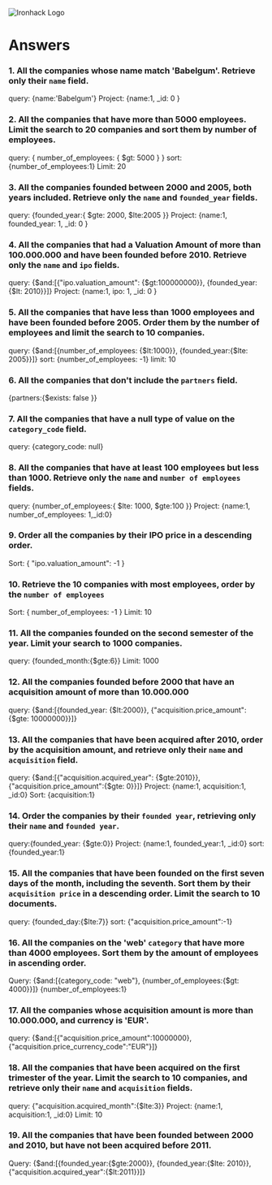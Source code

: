![Ironhack Logo](https://i.imgur.com/1QgrNNw.png)

# Answers

### 1. All the companies whose name match 'Babelgum'. Retrieve only their `name` field.

<!-- Your Code Goes Here -->

query: {name:'Babelgum'}
Project: {name:1, \_id: 0 }

### 2. All the companies that have more than 5000 employees. Limit the search to 20 companies and sort them by **number of employees**.

<!-- Your Code Goes Here -->

query: { number_of_employees: { $gt: 5000 } }
sort: {number_of_employees:1}
Limit: 20

### 3. All the companies founded between 2000 and 2005, both years included. Retrieve only the `name` and `founded_year` fields.

<!-- Your Code Goes Here -->

query: {founded_year:{ $gte: 2000, $lte:2005 }}
Project: {name:1, founded_year: 1, \_id: 0 }

### 4. All the companies that had a Valuation Amount of more than 100.000.000 and have been founded before 2010. Retrieve only the `name` and `ipo` fields.

<!-- Your Code Goes Here -->

query: {$and:[{"ipo.valuation_amount": {$gt:100000000}}, {founded_year:{$lt: 2010}}]}
Project: {name:1, ipo: 1, \_id: 0 }

### 5. All the companies that have less than 1000 employees and have been founded before 2005. Order them by the number of employees and limit the search to 10 companies.

<!-- Your Code Goes Here -->

query: {$and:[{number_of_employees: {$lt:1000}}, {founded_year:{$lte: 2005}}]}
sort: {number_of_employees: -1}
limit: 10

### 6. All the companies that don't include the `partners` field.

<!-- Your Code Goes Here -->

{partners:{$exists: false }}

### 7. All the companies that have a null type of value on the `category_code` field.

<!-- Your Code Goes Here -->

query: {category_code: null}

### 8. All the companies that have at least 100 employees but less than 1000. Retrieve only the `name` and `number of employees` fields.

<!-- Your Code Goes Here -->

query: {number_of_employees:{ $lte: 1000, $gte:100 }}
Project: {name:1, number_of_employees: 1,\_id:0}

### 9. Order all the companies by their IPO price in a descending order.

<!-- Your Code Goes Here -->

Sort: { "ipo.valuation_amount": -1 }

### 10. Retrieve the 10 companies with most employees, order by the `number of employees`

<!-- Your Code Goes Here -->

Sort: { number_of_employees: -1 }
Limit: 10

### 11. All the companies founded on the second semester of the year. Limit your search to 1000 companies.

<!-- Your Code Goes Here -->

query: {founded_month:{$gte:6}}
Limit: 1000

### 12. All the companies founded before 2000 that have an acquisition amount of more than 10.000.000

<!-- Your Code Goes Here -->

query: {$and:[{founded_year: {$lt:2000}}, {"acquisition.price_amount":{$gte: 10000000}}]}

### 13. All the companies that have been acquired after 2010, order by the acquisition amount, and retrieve only their `name` and `acquisition` field.

<!-- Your Code Goes Here -->

query: {$and:[{"acquisition.acquired_year": {$gte:2010}}, {"acquisition.price_amount":{$gte: 0}}]}
Project: {name:1, acquisition:1, \_id:0}
Sort: {acquisition:1}

### 14. Order the companies by their `founded year`, retrieving only their `name` and `founded year`.

<!-- Your Code Goes Here -->

query:{founded_year: {$gte:0}}
Project: {name:1, founded_year:1, \_id:0}
sort: {founded_year:1}

### 15. All the companies that have been founded on the first seven days of the month, including the seventh. Sort them by their `acquisition price` in a descending order. Limit the search to 10 documents.

<!-- Your Code Goes Here -->

query: {founded_day:{$lte:7}}
sort: {"acquisition.price_amount":-1}

### 16. All the companies on the 'web' `category` that have more than 4000 employees. Sort them by the amount of employees in ascending order.

<!-- Your Code Goes Here -->

Query: {$and:[{category_code: "web"}, {number_of_employees:{$gt: 4000}}]}
{number_of_employees:1}

### 17. All the companies whose acquisition amount is more than 10.000.000, and currency is 'EUR'.

<!-- Your Code Goes Here -->

query: {$and:[{"acquisition.price_amount":10000000}, {"acquisition.price_currency_code":"EUR"}]}

### 18. All the companies that have been acquired on the first trimester of the year. Limit the search to 10 companies, and retrieve only their `name` and `acquisition` fields.

<!-- Your Code Goes Here -->

query: {"acquisition.acquired_month":{$lte:3}}
Project: {name:1, acquisition:1, \_id:0}
Limit: 10

### 19. All the companies that have been founded between 2000 and 2010, but have not been acquired before 2011.

<!-- Your Code Goes Here -->

Query: {$and:[{founded_year:{$gte:2000}}, {founded_year:{$lte: 2010}},{"acquisition.acquired_year":{$lt:2011}}]}
